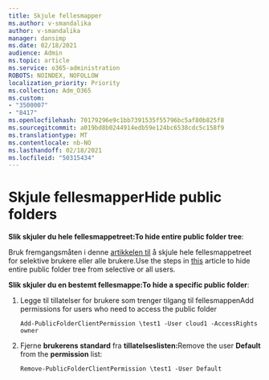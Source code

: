 ```yaml
---
title: Skjule fellesmapper
ms.author: v-smandalika
author: v-smandalika
manager: dansimp
ms.date: 02/18/2021
audience: Admin
ms.topic: article
ms.service: o365-administration
ROBOTS: NOINDEX, NOFOLLOW
localization_priority: Priority
ms.collection: Adm_O365
ms.custom:
- "3500007"
- "8417"
ms.openlocfilehash: 70179296e9c1bb7391535f55796bc5af80b825f8
ms.sourcegitcommit: a019bd8b0244914edb59e124bc6538cdc5c158f9
ms.translationtype: MT
ms.contentlocale: nb-NO
ms.lasthandoff: 02/18/2021
ms.locfileid: "50315434"
---
```

# <a name="hide-public-folders"></a><span data-ttu-id="08c87-102">Skjule fellesmapper</span><span class="sxs-lookup"><span data-stu-id="08c87-102">Hide public folders</span></span>

<span data-ttu-id="08c87-103">**Slik skjuler du hele fellesmappetreet:**</span><span class="sxs-lookup"><span data-stu-id="08c87-103">**To hide entire public folder tree**:</span></span>

<span data-ttu-id="08c87-104">Bruk fremgangsmåten i denne [artikkelen til](https://aka.ms/ControlPF) å skjule hele fellesmappetreet for selektive brukere eller alle brukere.</span><span class="sxs-lookup"><span data-stu-id="08c87-104">Use the steps in [this](https://aka.ms/ControlPF) article to hide entire public folder tree from selective or all users.</span></span>

<span data-ttu-id="08c87-105">**Slik skjuler du en bestemt fellesmappe:**</span><span class="sxs-lookup"><span data-stu-id="08c87-105">**To hide a specific public folder**:</span></span>

1. <span data-ttu-id="08c87-106">Legge til tillatelser for brukere som trenger tilgang til fellesmappen</span><span class="sxs-lookup"><span data-stu-id="08c87-106">Add permissions for users who need to access the public folder</span></span>

    `Add-PublicFolderClientPermission \test1 -User cloud1 -AccessRights owner`

2. <span data-ttu-id="08c87-107">Fjerne **brukerens standard** fra **tillatelseslisten:**</span><span class="sxs-lookup"><span data-stu-id="08c87-107">Remove the user **Default** from the **permission** list:</span></span>

    `Remove-PublicFolderClientPermission \test1 -User Default`
